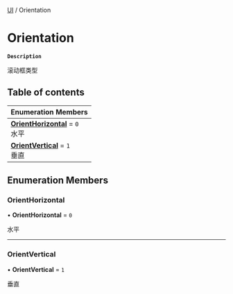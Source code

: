 [UI](../modules/UI.UI.md) / Orientation

# Orientation <Badge type="tip" text="Enumeration" /> 

**`Description`**

滚动框类型

## Table of contents

| Enumeration Members |
| :-----|
| **[OrientHorizontal](UI.Orientation.md#orienthorizontal)** = ``0`` <br> 水平|
| **[OrientVertical](UI.Orientation.md#orientvertical)** = ``1`` <br> 垂直|

## Enumeration Members

### OrientHorizontal  

• **OrientHorizontal** = ``0``

水平

___

### OrientVertical  

• **OrientVertical** = ``1``

垂直
